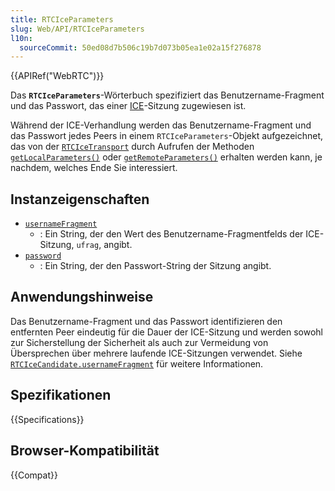 ```yaml
---
title: RTCIceParameters
slug: Web/API/RTCIceParameters
l10n:
  sourceCommit: 50ed08d7b506c19b7d073b05ea1e02a15f276878
---
```


{{APIRef("WebRTC")}}

Das **`RTCIceParameters`**-Wörterbuch spezifiziert das Benutzername-Fragment und das Passwort, das einer [ICE](/de/docs/Glossary/ICE)-Sitzung zugewiesen ist.

Während der ICE-Verhandlung werden das Benutzername-Fragment und das Passwort jedes Peers in einem `RTCIceParameters`-Objekt aufgezeichnet, das von der [`RTCIceTransport`](/de/docs/Web/API/RTCIceTransport) durch Aufrufen der Methoden [`getLocalParameters()`](/de/docs/Web/API/RTCIceTransport/getLocalParameters) oder [`getRemoteParameters()`](/de/docs/Web/API/RTCIceTransport/getRemoteParameters) erhalten werden kann, je nachdem, welches Ende Sie interessiert.

## Instanzeigenschaften

- [`usernameFragment`](/de/docs/Web/API/RTCIceParameters/usernameFragment)
  - : Ein String, der den Wert des Benutzername-Fragmentfelds der ICE-Sitzung, `ufrag`, angibt.
- [`password`](/de/docs/Web/API/RTCIceParameters/password)
  - : Ein String, der den Passwort-String der Sitzung angibt.

## Anwendungshinweise

Das Benutzername-Fragment und das Passwort identifizieren den entfernten Peer eindeutig für die Dauer der ICE-Sitzung und werden sowohl zur Sicherstellung der Sicherheit als auch zur Vermeidung von Übersprechen über mehrere laufende ICE-Sitzungen verwendet. Siehe [`RTCIceCandidate.usernameFragment`](/de/docs/Web/API/RTCIceCandidate/usernameFragment) für weitere Informationen.

## Spezifikationen

{{Specifications}}

## Browser-Kompatibilität

{{Compat}}
